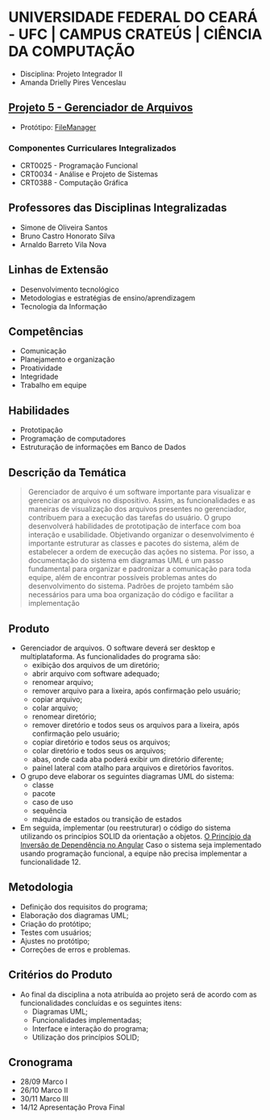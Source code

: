 # UNIVERSIDADE FEDERAL DO CEARÁ - UFC | CAMPUS CRATEÚS | CIÊNCIA DA COMPUTAÇÃO

- Disciplina: Projeto Integrador II
- Amanda Drielly Pires Venceslau

## [Projeto 5 - Gerenciador de Arquivos](https://github.com/users/r7melo/projects/3/views/1)
- Protótipo: [FileManager](https://www.figma.com/proto/tzFXefhynHIy6kOiF1aBaO/PI2---Prototipo-(Marco-I)?node-id=52%3A24&starting-point-node-id=52%3A24)

### Componentes Curriculares Integralizados
- CRT0025 - Programação Funcional
- CRT0034 - Análise e Projeto de Sistemas
- CRT0388 - Computação Gráfica

## Professores das Disciplinas Integralizadas
- Simone de Oliveira Santos
- Bruno Castro Honorato Silva
- Arnaldo Barreto Vila Nova

## Linhas de Extensão
- Desenvolvimento tecnológico
- Metodologias e estratégias de ensino/aprendizagem
- Tecnologia da Informação

## Competências
- Comunicação
- Planejamento e organização
- Proatividade
- Integridade
- Trabalho em equipe

## Habilidades
- Prototipação
- Programação de computadores
- Estruturação de informações em Banco de Dados

## Descrição da Temática
> Gerenciador de arquivo é um software importante para visualizar e gerenciar os arquivos no dispositivo. Assim, as funcionalidades e as maneiras de visualização dos arquivos presentes no gerenciador,
contribuem para a execução das tarefas do usuário.
O grupo desenvolverá habilidades de prototipação de interface com boa interação e usabilidade.
Objetivando organizar o desenvolvimento é importante estruturar as classes e pacotes do sistema,
além de estabelecer a ordem de execução das ações no sistema. Por isso, a documentação do sistema
em diagramas UML é um passo fundamental para organizar e padronizar a comunicação para toda
equipe, além de encontrar possíveis problemas antes do desenvolvimento do sistema. Padrões de
projeto também são necessários para uma boa organização do código e facilitar a implementação

## Produto
- Gerenciador de arquivos. O software deverá ser desktop e multiplataforma. As funcionalidades do programa são:
  - exibição dos arquivos de um diretório;
  - abrir arquivo com software adequado;
  - renomear arquivo;
  - remover arquivo para a lixeira, após confirmação pelo usuário;
  - copiar arquivo;
  - colar arquivo;
  - renomear diretório;
  - remover diretório e todos seus os arquivos para a lixeira, após confirmação pelo usuário;
  - copiar diretório e todos seus os arquivos;
  - colar diretório e todos seus os arquivos;
  - abas, onde cada aba poderá exibir um diretório diferente;
  - painel lateral com atalho para arquivos e diretórios favoritos.
- O grupo deve elaborar os seguintes diagramas UML do sistema:
  - classe
  - pacote
  - caso de uso
  - sequência
  - máquina de estados ou transição de estados
- Em seguida, implementar (ou reestruturar) o código do sistema utilizando os princípios SOLID da orientação a objetos. [O Princípio da Inversão de Dependência no Angular](https://andrewrosario.medium.com/o-princ%C3%ADpio-da-invers%C3%A3o-de-depend%C3%AAncia-no-angular-4f876c8b146b) Caso o sistema seja implementado usando programação funcional, a equipe não precisa implementar
a funcionalidade 12.

## Metodologia
- Definição dos requisitos do programa;
- Elaboração dos diagramas UML;
- Criação do protótipo;
- Testes com usuários;
- Ajustes no protótipo;
- Correções de erros e problemas.

## Critérios do Produto
- Ao final da disciplina a nota atribuída ao projeto será de acordo com as funcionalidades concluídas e os seguintes itens:
  - Diagramas UML;
  - Funcionalidades implementadas;
  - Interface e interação do programa;
  - Utilização dos princípios SOLID;

## Cronograma 
- 28/09 Marco I
- 26/10 Marco II
- 30/11 Marco III
- 14/12 Apresentação Prova Final
